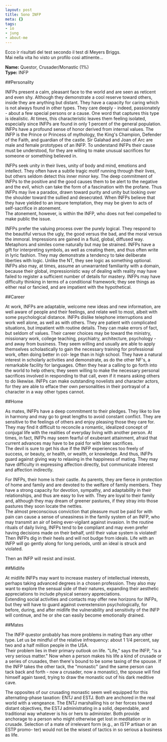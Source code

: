 ```yaml
--- 
layout: post
title: Sono INFP
meta: {}
tags: 
- io
- jung
- about-me
---
```

Ecco ir risultati del test secondo il test di Meyers Briggs.  
Mai nella vita ho visto un profilo così attinente...  
  
**Name:** Questor, Crusader/Monastic (1%)  
**Type:** INFP  
  
##Personality  
  
INFPs present a calm, pleasant face to the world and are seen as reticent and even shy. Although they demonstrate a cool reserve toward others, inside they are anything but distant. They have a capacity for caring which is not always found in other types.
They care deeply - indeed, passionately - about a few special persons or a cause. One word that captures this type is idealistic. At times, this characteristic leaves them feeling isolated, especially since INFPs are found in only 1 percent of the general population. INFPs have a profound sense of honor derived from internal values. The INFP is the Prince or Princess of mythology, the King's Champion, Defender of the Faith, and guardian of the castle. Sir Galahad and Joan of Arc are male and female prototypes of an INFP. To understand INFPs their cause must be understood, for they are willing to make unusual sacrifices for someone or something believed in.  
  
INFPs seek unity in their lives, unity of body and mind, emotions and intellect. They often have a subtle tragic motif running through their lives, but others seldom detect this inner minor key. The deep commitment of INFPs to the positive and the good causes them to be alert to the negative and the evil, which can take the form of a fascination with the profane. Thus INFPs may live a paradox, drawn toward purity and unity but looking over the shoulder toward the sullied and desecrated. When INFPs believe that they have yielded to an impure temptation, they may be given to acts of self-sacrifice in atonement.  
The atonement, however, is within the INFP, who does not feel compelled to make public the issue.  
  
INFPs prefer the valuing process over the purely logical. They respond to the beautiful versus the ugly, the good versus the bad, and the moral versus the immoral. Impressions are gained in a fluid, global, diffused way. Metaphors and similes come naturally but may be strained. INFPs have a gift for interpreting symbols, as well as creating them, and thus often write in lyric fashion. They may demonstrate a tendency to take deliberate liberties with logic. Unlike the NT, they see logic as something optional. INFPs also may, at times, assume an unwarranted familiarity with a domain, because their global, impressionistic way of dealing with reality may have failed to register a sufficient number of details for mastery. INFPs may have difficulty thinking in terms of a conditional framework; they see things as either real or fancied, and are impatient with the hypothetical.  
  
##Career  
  
At work, INFPs are adaptable, welcome new ideas and new information, are well aware of people and their feelings, and relate well to most, albeit with some psychological distance. INFPs dislike telephone interruptions and work well alone, as well as with others. They are patient with complicated situations, but impatient with routine details. They can make errors of fact, but seldom of values. Their career choices may be toward the ministry, missionary work, college teaching, psychiatry, architecture, psychology - and away from business. They seem willing and usually are able to apply themselves scholastically to gain the necessary training for professional work, often doing better in col-
lege than in high school. They have a natural interest in scholarly activities and demonstrate, as do the other NF's, a remarkable facility for languages. Often they hear a calling to go forth into the world to help others; they seem willing to make the necessary personal sacrifices involved in responding to that call, even if it means asking others to do likewise. INFPs can make outstanding novelists and character actors, for they are able to efface ther own personalities in their portrayal of a character in a way other types cannot.  
  
##Home  
  
As mates, INFPs have a deep commitment to their pledges. They like to live in harmony and may go to great lengths to avoid constant conflict. They are sensitive to the feelings of others and enjoy pleasing those they care for. They may find it difficult to reconcile a romantic, idealized concept of conjugal life with the realities of everyday living with another person. At times, in fact, INFPs may seem fearful of exuberant attainment, afraid that current advances may have to be paid for with later sacrifices.  
The devil is sure to get his due if the INFP experiences too freely of success, or beauty, or health, or wealth, or knowledge. And thus, INFPs guard against giving way to relaxing in the happiness of mating. They may have difficulty in expressing affection directly, but communicate interest and affection indirectly.  
  
For INFPs, their home is their castle. As parents, they are fierce in protection of home and family and are devoted to the welfare of family members. They have a strong capacity for devotion, sympathy, and adaptability in their relationships, and thus are easy to live with. They are loyal to their family and, although they may dream of greener pastures, if they stray into those pastures they soon locate the nettles.   
The almost preconscious conviction that pleasure must be paid for with pain can cause a sense of uneasiness in the family system of an INFP, who may transmit an air of being ever-vigilant against invasion. In the routine rituals of daily living, INFPs tend to be compliant
and may even prefer having decisions made on their behalf, until their value system is violated! Then INFPs dig in their heels and will not budge from ideals. Life with an INFP will go gently along for long periods, until an ideal is struck and violated.  
  
Then an INFP will resist and insist.  
  
##Midlife  
  
At midlife INFPs may want to increase mastery of intellectual interests, perhaps taking advanced degrees in a chosen profession. They also may want to explore the sensual side of their natures, expanding their aesthetic appreciations to include physical sensory appreciations.  
Extending social activities and contacts may offer new horizons for INFPs, but they will have to guard against overextension psychologically, for before, during, and after midlife the vulnerability and sensitivity of the INFP will continue, and he or she can easily become emotionally drained.  
  
##Mates
  
The INFP questor probably has more problems in mating than any other type. Let us be mindful of the relative infrequency: about 1 1/4 percent, say two and a half million people in the USA.  
Their problem lies in their primary outlook on life. "Life," says the INFP, "is a very serious matter." Now when a person makes his life a kind of crusade or a series of crusades, then there's bound to be some taxing of the spouse. If the INFP takes the other tack, the "monastic" (and the same person can tack back and forth - now a crusader, now a monastic), the spouse will find himself again taxed, trying to draw the monastic out of his dark meditive cave.  
  
The opposites of our crusading monastic seem well equipped for this alternating-phase taxation: ENTJ and ESTJ. Both are anchored in the real world with a vengeance. The ENTJ marshalling his or her forces toward distant objectives, the ESTJ administrating in
a solid, dependable, and traditional way whatever is his or hers to administer. Both provide anchorage to a person who might
otherwise get lost in meditation or in crusade. Selection of a mate of irrelevant form (e.g., an ISTP artisan or an ESTP promo- ter) would not be the wisest of tactics in so serious a business as life.   

